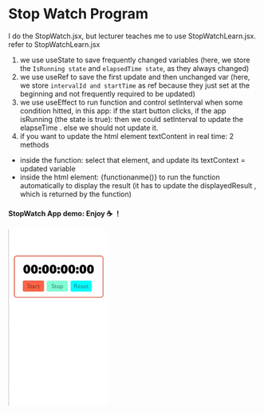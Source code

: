 # Stop Watch Program
I do the StopWatch.jsx, but lecturer teaches me to use StopWatchLearn.jsx.
refer to StopWatchLearn.jsx
1. we use useState to save frequently changed variables (here, we store the `IsRunning state` and `elapsedTime state`, as they always changed)
2. we use useRef to save the first update and then unchanged var (here, we store `intervalId and startTime` as ref because they just set at the beginning and not frequently required to be updated)
3. we use useEffect to run function and control setInterval when some condition hitted, in this app: if the start button clicks, if the app isRunning (the state is true): then we could setInterval to update the elapseTime . else we should not update it.
4. if you want to update the html element textContent in real time: 2 methods
 - inside the function: select that element, and update its textContext = updated variable
 - inside the html element: {functionanme()} to run the function automatically to display the result (it has to update the displayedResult , which is returned by the function)


#### StopWatch App demo: Enjoy ☕️ ！
<img src="stopWatchDemo.gif" width="200">
